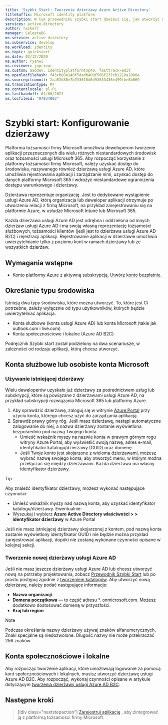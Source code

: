 ```yaml
---
title: 'Szybki Start: Tworzenie dzierżawy Azure Active Directory'
titleSuffix: Microsoft identity platform
description: W tym przewodniku szybki start dowiesz się, jak utworzyć dzierżawę Azure Active Directory do użycia podczas tworzenia aplikacji korzystających z platformy tożsamości firmy Microsoft na potrzeby uwierzytelniania i autoryzacji.
services: active-directory
author: rwike77
manager: CelesteDG
ms.service: active-directory
ms.subservice: develop
ms.workload: identity
ms.topic: quickstart
ms.date: 03/12/2020
ms.author: ryanwi
ms.reviewer: jmprieur
ms.custom: aaddev, identityplatformtop40, fasttrack-edit
ms.openlocfilehash: f43cb80a148f5dadb409f506f237cb1210a2000a
ms.sourcegitcommit: 2aa52d30e7b733616d6d92633436e499fbe8b069
ms.translationtype: MT
ms.contentlocale: pl-PL
ms.lasthandoff: 01/06/2021
ms.locfileid: "97934003"
---
```

# <a name="quickstart-set-up-a-tenant"></a>Szybki start: Konfigurowanie dzierżawy

Platforma tożsamości firmy Microsoft umożliwia deweloperom tworzenie aplikacji przeznaczonych dla wielu różnych niestandardowych środowisk oraz tożsamości usługi Microsoft 365. Aby rozpocząć korzystanie z platformy tożsamości firmy Microsoft, należy uzyskać dostęp do środowiska, nazywanego również dzierżawą usługi Azure AD, które umożliwia rejestrowania aplikacji i zarządzanie nimi, uzyskać dostęp do danych platformy Microsoft 365 i wdrożyć niestandardowe ograniczenia dostępu warunkowego i dzierżawy.

Dzierżawa reprezentuje organizację. Jest to dedykowane wystąpienie usługi Azure AD, którą organizacja lub deweloper aplikacji otrzymuje po utworzeniu relacji z firmą Microsoft, na przykład zarejestrowaniu się na platformie Azure, w usłudze Microsoft Intune lub Microsoft 365.

Każda dzierżawa usługi Azure AD jest odrębna i oddzielona od innych dzierżaw usługi Azure AD i ma swoją własną reprezentację tożsamości służbowych, tożsamości klientów (jeśli jest to dzierżawa usługi Azure AD B2C) i rejestracji aplikacji. Rejestrowanie aplikacji w dzierżawie umożliwia uwierzytelnianie tylko z poziomu kont w ramach dzierżawy lub ze wszystkich dzierżaw.

## <a name="prerequisites"></a>Wymagania wstępne

- Konto platformy Azure z aktywną subskrypcją. [Utwórz konto bezpłatnie](https://azure.microsoft.com/free/?WT.mc_id=A261C142F).

## <a name="determining-environment-type"></a>Określanie typu środowiska

Istnieją dwa typy środowiska, które można utworzyć. To, które jest Ci potrzebne, zależy wyłącznie od typu użytkowników, których będzie uwierzytelniać aplikacja.

* Konta służbowe (konta usługi Azure AD) lub konta Microsoft (takie jak outlook.com i live.com)
* Konta społecznościowe i lokalne (Azure AD B2C)

Podręcznik Szybki start został podzielony na dwa scenariusze, w zależności od rodzaju aplikacji, którą chcesz utworzyć.

## <a name="work-and-school-accounts-or-personal-microsoft-accounts"></a>Konta służbowe lub osobiste konta Microsoft

### <a name="use-an-existing-tenant"></a>Używanie istniejącej dzierżawy

Wielu deweloperów uzyskało już dzierżawy za pośrednictwem usług lub subskrypcji, które są powiązane z dzierżawami usługi Azure AD, na przykład subskrypcji rozwiązania Microsoft 365 lub platformy Azure.

1. Aby sprawdzić dzierżawę, zaloguj się w witrynie [Azure Portal](https://portal.azure.com) przy użyciu konta, którego chcesz użyć do zarządzania aplikacją.
1. Sprawdź prawy górny róg. Jeśli masz dzierżawę, nastąpi automatyczne zalogowanie do niej, a nazwa dzierżawy zostanie wyświetlona bezpośrednio pod nazwą Twojego konta.
   * Umieść wskaźnik myszy na nazwie konta w prawym górnym rogu witryny Azure Portal, aby wyświetlić swoją nazwę, adres e-mail, identyfikator katalogu/dzierżawy (GUID) oraz domenę.
   * Jeśli Twoje konto jest skojarzone z wieloma dzierżawami, możesz wybrać nazwę swojego konta, aby otworzyć menu, w którym można przełączać się między dzierżawami. Każda dzierżawa ma własny identyfikator dzierżawy.

> [!TIP]
> Aby znaleźć identyfikator dzierżawy, możesz wykonać następujące czynności:
> * Umieść wskaźnik myszy nad nazwą konta, aby uzyskać identyfikator katalogu/dzierżawy. Ewentualnie:
> * Wyszukaj i wybierz **Azure Active Directory właściwości > > identyfikator dzierżawy** w Azure Portal

Jeśli nie masz istniejącej dzierżawy skojarzonej z kontem, pod nazwą konta zostanie wyświetlony identyfikator GUID i nie będzie można przykład zarejestrować aplikacji, dopóki nie zostaną wykonane czynności opisane w kolejnej sekcji.

### <a name="create-a-new-azure-ad-tenant"></a>Tworzenie nowej dzierżawy usługi Azure AD

Jeśli nie masz jeszcze dzierżawy usługi Azure AD lub chcesz utworzyć nową na potrzeby projektowania, zobacz [Przewodnik Szybki Start](../fundamentals/active-directory-access-create-new-tenant.md) lub po prostu postępuj zgodnie z [tworzeniem katalogów](https://portal.azure.com/#create/Microsoft.AzureActiveDirectory). Aby utworzyć nową dzierżawę, należy podać następujące informacje:

- **Nazwa organizacji**
- **Domena początkowa** — to część adresu *. onmicrosoft.com. Możesz dodatkowo dostosować domenę w przyszłości.
- **Kraj lub region**

> [!NOTE]
> Podczas określania nazwy dzierżawy używaj znaków alfanumerycznych. Znaki specjalne są niedozwolone. Długość nazwy nie może przekraczać 256 znaków.

## <a name="social-and-local-accounts"></a>Konta społecznościowe i lokalne

Aby rozpocząć tworzenie aplikacji, które umożliwiają logowanie za pomocą kont społecznościowych i lokalnych, musisz utworzyć dzierżawę usługi Azure AD B2C. Aby rozpocząć, wykonaj czynności opisane w artykule dotyczącym [tworzenia dzierżawy usługi Azure AD B2C](../../active-directory-b2c/tutorial-create-tenant.md).

## <a name="next-steps"></a>Następne kroki

> [!div class="nextstepaction"]
> [Zarejestruj aplikację](quickstart-register-app.md) , aby zintegrować ją z platformą tożsamości firmy Microsoft.
